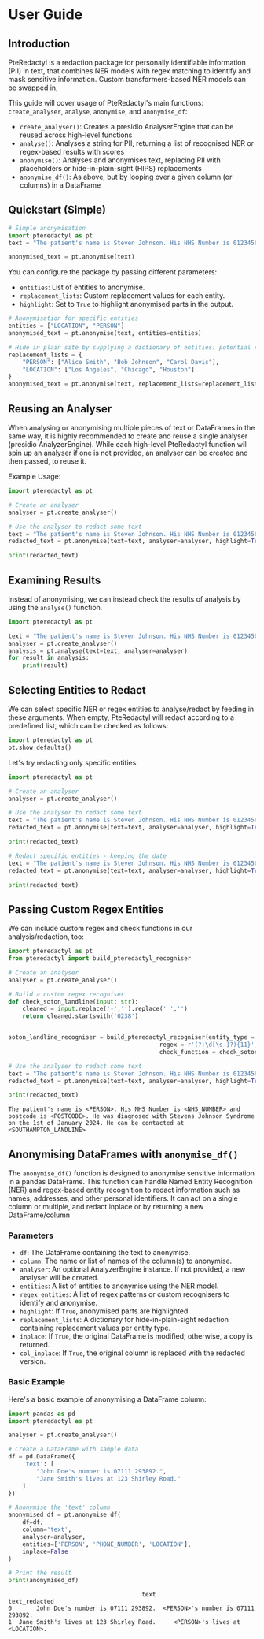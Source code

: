 # User Guide

## Introduction
PteRedactyl is a redaction package for personally identifiable information (PII) in text, that combines NER models with regex matching to identify and mask sensitive information. Custom transformers-based NER models can be swapped in,


This guide will cover usage of PteRedactyl's main functions: `create_analyser`, `analyse`, `anonymise`, and `anonymise_df`:
 - `create_analyser()`: Creates a presidio AnalyserEngine that can be reused across high-level functions
 - `analyse()`: Analyses a string for PII, returning a list of recognised NER or regex-based results with scores
 - `anonymise()`: Analyses and anonymises text, replacing PII with placeholders or hide-in-plain-sight (HIPS) replacements
 - `anonymise_df()`: As above, but by looping over a given column (or columns) in a DataFrame

## Quickstart (Simple)
```python
# Simple anonymisation
import pteredactyl as pt
text = "The patient's name is Steven Johnson. His NHS Number is 0123456789 and postcode is SO16 2HQ. He has been diagnosed with Stevens Johnson Syndrome"

anonymised_text = pt.anonymise(text)
```

You can configure the package by passing different parameters:

- `entities`: List of entities to anonymise.
- `replacement_lists`: Custom replacement values for each entity.
- `highlight`: Set to `True` to highlight anonymised parts in the output.

```python
# Anonymisation for specific entities
entities = ["LOCATION", "PERSON"]
anonymised_text = pt.anonymise(text, entities=entities)

# Hide in plain site by supplying a dictionary of entities: potential replacements
replacement_lists = {
    "PERSON": ["Alice Smith", "Bob Johnson", "Carol Davis"],
    "LOCATION": ["Los Angeles", "Chicago", "Houston"]
}
anonymised_text = pt.anonymise(text, replacement_lists=replacement_lists)
```

## Reusing an Analyser
When analysing or anonymising multiple pieces of text or DataFrames in the same way, it is highly recommended to create and reuse a single analyser (presidio AnalyzerEngine). While each high-level PteRedactyl function will spin up an analyser if one is not provided, an analyser can be created and then passed, to reuse it.

Example Usage:
```python
import pteredactyl as pt

# Create an analyser
analyser = pt.create_analyser()

# Use the analyser to redact some text
text = "The patient's name is Steven Johnson. His NHS Number is 0123456789 and postcode is SO16 2HQ. He has been diagnosed with Stevens Johnson Syndrome"
redacted_text = pt.anonymise(text=text, analyser=analyser, highlight=True)

print(redacted_text)
```

## Examining Results
Instead of anonymising, we can instead check the results of analysis by using the `analyse()` function.
```python
import pteredactyl as pt

text = "The patient's name is Steven Johnson. His NHS Number is 0123456789 and postcode is SO16 2HQ. He has been diagnosed with Stevens Johnson Syndrome"
analyser = pt.create_analyser()
analysis = pt.analyse(text=text, analyser=analyser)
for result in analysis:
    print(result)
```

## Selecting Entities to Redact
We can select specific NER or regex entities to analyse/redact by feeding in these arguments. When empty, PteRedactyl will redact according to a predefined list, which can be checked as follows:

```python
import pteredactyl as pt
pt.show_defaults()
```

Let's try redacting only specific entities:

```python
import pteredactyl as pt

# Create an analyser
analyser = pt.create_analyser()

# Use the analyser to redact some text
text = "The patient's name is Steven Johnson. His NHS Number is 0123456789 and postcode is SO16 2HQ. He was diagnosed with Stevens Johnson Syndrome on the 1st of January 2024."
redacted_text = pt.anonymise(text=text, analyser=analyser, highlight=True)

print(redacted_text)

# Redact specific entities - keeping the date
text = "The patient's name is Steven Johnson. His NHS Number is 0123456789 and postcode is SO16 2HQ. He was diagnosed with Stevens Johnson Syndrome on the 1st of January 2024."
redacted_text = pt.anonymise(text=text, analyser=analyser, highlight=True, entities="PERSON", regex_entities=["NHS_NUMBER", "POSTCODE"])

print(redacted_text)
```

## Passing Custom Regex Entities
We can include custom regex and check functions in our analysis/redaction, too:

```python
import pteredactyl as pt
from pteredactyl import build_pteredactyl_recogniser

# Create an analyser
analyser = pt.create_analyser()

# Build a custom regex recogniser
def check_soton_landline(input: str):
    cleaned = input.replace('-','').replace(' ','')
    return cleaned.startswith('0238')


soton_landline_recogniser = build_pteredactyl_recogniser(entity_type = 'SOUTHAMPTON_LANDLINE',
                                           regex = r'(?:\d[\s-]?){11}',
                                           check_function = check_soton_landline)

# Use the analyser to redact some text
text = "The patient's name is Steven Johnson. His NHS Number is 0123456789 and postcode is SO16 2HQ. He was diagnosed with Stevens Johnson Syndrome on the 1st of January 2024. He can be contacted at 02380 111111"
redacted_text = pt.anonymise(text=text, analyser=analyser, highlight=True, entities="PERSON", regex_entities=["NHS_NUMBER", "POSTCODE", soton_landline_recogniser])

print(redacted_text)
```
```Output
The patient's name is <PERSON>. His NHS Number is <NHS_NUMBER> and postcode is <POSTCODE>. He was diagnosed with Stevens Johnson Syndrome on the 1st of January 2024. He can be contacted at <SOUTHAMPTON_LANDLINE>
```

## Anonymising DataFrames with `anonymise_df()`

The `anonymise_df()` function is designed to anonymise sensitive information in a pandas DataFrame. This function can handle Named Entity Recognition (NER) and regex-based entity recognition to redact information such as names, addresses, and other personal identifiers. It can act on a single column or multiple, and redact inplace or by returning a new DataFrame/column

### Parameters

- `df`: The DataFrame containing the text to anonymise.
- `column`: The name or list of names of the column(s) to anonymise.
- `analyser`: An optional AnalyzerEngine instance. If not provided, a new analyser will be created.
- `entities`: A list of entities to anonymise using the NER model.
- `regex_entities`: A list of regex patterns or custom recognisers to identify and anonymise.
- `highlight`: If `True`, anonymised parts are highlighted.
- `replacement_lists`: A dictionary for hide-in-plain-sight redaction containing replacement values per entity type.
- `inplace`: If `True`, the original DataFrame is modified; otherwise, a copy is returned.
- `col_inplace`: If `True`, the original column is replaced with the redacted version.

### Basic Example

Here's a basic example of anonymising a DataFrame column:

```python
import pandas as pd
import pteredactyl as pt

analyser = pt.create_analyser()

# Create a DataFrame with sample data
df = pd.DataFrame({
    'text': [
        "John Doe's number is 07111 293892.",
        "Jane Smith's lives at 123 Shirley Road."
    ]
})

# Anonymise the 'text' column
anonymised_df = pt.anonymise_df(
    df=df,
    column='text',
    analyser=analyser,
    entities=['PERSON', 'PHONE_NUMBER', 'LOCATION'],
    inplace=False
)

# Print the result
print(anonymised_df)
```
```Output
                                      text                       text_redacted
0       John Doe's number is 07111 293892.  <PERSON>'s number is 07111 293892.
1  Jane Smith's lives at 123 Shirley Road.     <PERSON>'s lives at <LOCATION>.
```
